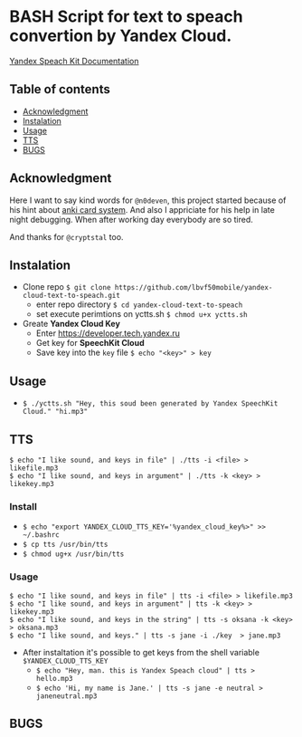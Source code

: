 # BASH Script for text to speach convertion by Yandex Cloud.

[Yandex Speach Kit Documentation](https://tech.yandex.ru/speechkit/cloud/doc/guide/common/speechkit-common-tts-http-request-docpage/)   

## Table of contents
- [Acknowledgment](#acknowledgment)
- [Instalation](#instalation)
- [Usage](#usage)
- [TTS](#tts)
- [BUGS](#bugs)

## Acknowledgment

Here I want to say kind words for `@n0deven`, this project started because of his hint about [anki card system](https://apps.ankiweb.net/). And also I appriciate for his help in late night debugging. When after working day everybody are so tired. 

And thanks for `@cryptstal` too. 

## Instalation
- Clone repo `$ git clone https://github.com/lbvf50mobile/yandex-cloud-text-to-speach.git`
    - enter repo directory `$ cd yandex-cloud-text-to-speach`
    - set execute perimtions on yctts.sh `$ chmod u+x yctts.sh`
- Greate **Yandex Cloud Key**
    - Enter https://developer.tech.yandex.ru
    - Get key for **SpeechKit Cloud**
    - Save key into the `key` file `$ echo "<key>" > key`

## Usage
- `$ ./yctts.sh "Hey, this soud been generated by Yandex SpeechKit Cloud." "hi.mp3"`

## TTS
`$ echo "I like sound, and keys in file" | ./tts -i <file> > likefile.mp3`  
`$ echo "I like sound, and keys in argument" | ./tts -k <key> > likekey.mp3`  

### Install
* `$ echo "export YANDEX_CLOUD_TTS_KEY='%yandex_cloud_key%>" >> ~/.bashrc`  
* `$ cp tts /usr/bin/tts`  
* `$ chmod ug+x /usr/bin/tts`  

### Usage
`$ echo "I like sound, and keys in file" | tts -i <file> > likefile.mp3`  
`$ echo "I like sound, and keys in argument" | tts -k <key> > likekey.mp3`  
`$ echo "I like sound, and keys in the string" | tts -s oksana -k <key> > oksana.mp3`    
`$ echo "I like sound, and keys." | tts -s jane -i ./key  > jane.mp3`  

- After instaltation it's possible to get keys from the shell variable `$YANDEX_CLOUD_TTS_KEY`  
    - `$ echo "Hey, man. this is Yandex Speach cloud" | tts > hello.mp3`  
    - `$ echo 'Hi, my name is Jane.' | tts -s jane -e neutral > janeneutral.mp3`  

## BUGS
